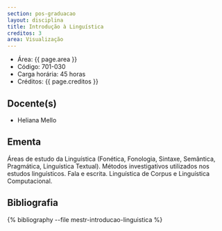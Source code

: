 ```yaml
---
section: pos-graduacao
layout: disciplina
title: Introdução à Linguística
creditos: 3
area: Visualização
---
```


- Área: {{ page.area }}
- Código: 701-030
- Carga horária: 45 horas
- Créditos: {{ page.creditos }}

## Docente(s) 

- Heliana Mello

## Ementa

Áreas de estudo da Linguística (Fonética, Fonologia, Sintaxe,
Semântica, Pragmática, Linguística Textual). Métodos investigativos
utilizados nos estudos linguísticos. Fala e escrita. Linguística de
Corpus e Linguística Computacional.

## Bibliografia

{% bibliography --file mestr-introducao-linguistica %}

